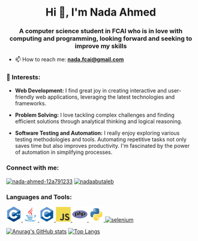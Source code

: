 <h1 align="center">Hi 👋, I'm Nada Ahmed</h1>
<h3 align="center">A computer science student in FCAI who is in love with computing and programming, looking forward and seeking to improve my skills</h3>

- 📫 How to reach me: **nada.fcai@gmail.com**

<h3 align="left">🔭 Interests:</h3>

- **Web Development:**
  I find great joy in creating interactive and user-friendly web applications, leveraging the latest technologies and frameworks.

- **Problem Solving:**
  I love tackling complex challenges and finding efficient solutions through analytical thinking and logical reasoning.

- **Software Testing and Automation:**
  I really enjoy exploring various testing methodologies and tools. Automating repetitive tasks not only saves time but also improves productivity. I'm fascinated by the power of automation in simplifying processes.

<h3 align="left">Connect with me:</h3>
<p align="left">
<a href="https://linkedin.com/in/nada-ahmed-12a791233" target="blank"><img align="center" src="https://raw.githubusercontent.com/rahuldkjain/github-profile-readme-generator/master/src/images/icons/Social/linked-in-alt.svg" alt="nada-ahmed-12a791233" height="30" width="40" /></a>
  <a href="https://codeforces.com/profile/nadaabutaleb" target="blank"><img align="center" src="https://raw.githubusercontent.com/rahuldkjain/github-profile-readme-generator/master/src/images/icons/Social/codeforces.svg" alt="nadaabutaleb" height="30" width="40" /></a>
</p>

<h3 align="left">Languages and Tools:</h3>
<p align="left"> <a href="https://www.w3schools.com/cpp/" target="_blank" rel="noreferrer"> <img src="https://raw.githubusercontent.com/devicons/devicon/master/icons/cplusplus/cplusplus-original.svg" alt="cplusplus" width="40" height="40"/> </a> <a href="https://www.java.com" target="_blank" rel="noreferrer"> <img src="https://raw.githubusercontent.com/devicons/devicon/master/icons/java/java-original.svg" alt="java" width="40" height="40"/> </a> <a href="https://www.cprogramming.com/" target="_blank" rel="noreferrer"> <img src="https://raw.githubusercontent.com/devicons/devicon/master/icons/c/c-original.svg" alt="c" width="40" height="40"/> </a>  <a href="https://developer.mozilla.org/en-US/docs/Web/JavaScript" target="_blank" rel="noreferrer"> <img src="https://raw.githubusercontent.com/devicons/devicon/master/icons/javascript/javascript-original.svg" alt="javascript" width="40" height="40"/> </a>  <a href="https://www.php.net" target="_blank" rel="noreferrer"> <img src="https://raw.githubusercontent.com/devicons/devicon/master/icons/php/php-original.svg" alt="php" width="40" height="40"/> </a> <a href="https://www.python.org" target="_blank" rel="noreferrer"> <img src="https://raw.githubusercontent.com/devicons/devicon/master/icons/python/python-original.svg" alt="python" width="40" height="40"/> </a> <a href="https://www.selenium.dev" target="_blank" rel="noreferrer"> <img src="https://raw.githubusercontent.com/detain/svg-logos/780f25886640cef088af994181646db2f6b1a3f8/svg/selenium-logo.svg" alt="selenium" width="40" height="40"/> </a> <a href="https://spring.io/" target="_blank" rel="noreferrer">  </a> </p>

[![Anurag's GitHub stats](https://github-readme-stats.vercel.app/api?username=nadaahmed2001&hide=issues&show_icons=true&theme=radical)](https://github.com/anuraghazra/github-readme-stats)
[![Top Langs](https://github-readme-stats.vercel.app/api/top-langs/?username=nadaahmed2001&layout=compact)](https://github.com/anuraghazra/github-readme-stats)
